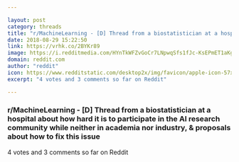 ```yaml
---

layout: post
category: threads
title: "r/MachineLearning - [D] Thread from a biostatistician at a hospital about how hard it is to participate in the AI research community while neither in academia nor industry, &amp; proposals about how to fix this issue"
date: 2018-08-29 15:22:50
link: https://vrhk.co/2BYKr89
image: https://i.redditmedia.com/HYnTkWFZvGoCr7LNpwqSfs1fJc-KsEPmET1aKgfotxs.jpg?s=80f5cf9eee96f91b51afc10b2ddb8d2e
domain: reddit.com
author: "reddit"
icon: https://www.redditstatic.com/desktop2x/img/favicon/apple-icon-57x57.png
excerpt: "4 votes and 3 comments so far on Reddit"

---
```


### r/MachineLearning - [D] Thread from a biostatistician at a hospital about how hard it is to participate in the AI research community while neither in academia nor industry, &amp; proposals about how to fix this issue

4 votes and 3 comments so far on Reddit